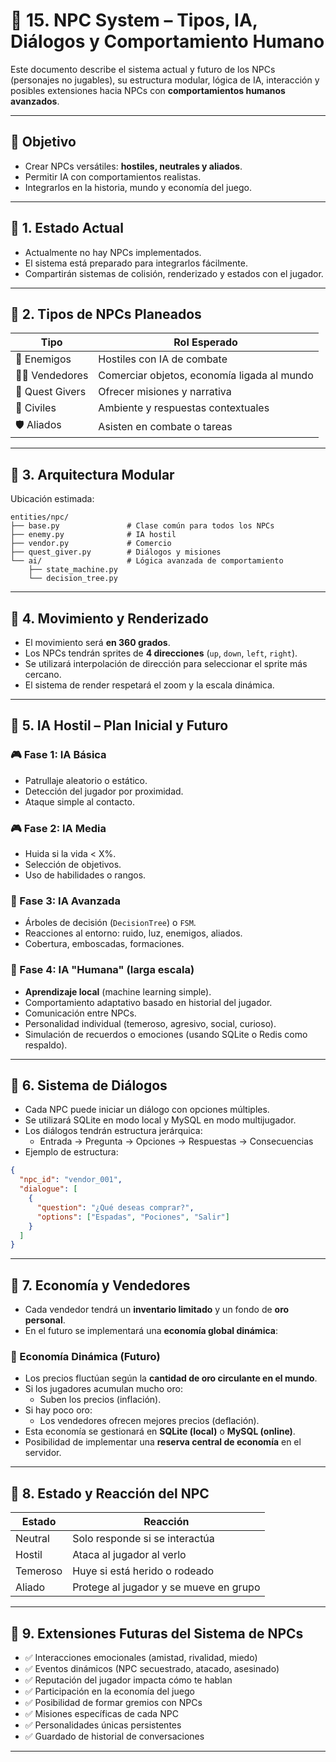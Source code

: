 
# 👥 15. NPC System – Tipos, IA, Diálogos y Comportamiento Humano

Este documento describe el sistema actual y futuro de los NPCs (personajes no jugables), su estructura modular, lógica de IA, interacción y posibles extensiones hacia NPCs con **comportamientos humanos avanzados**.

---

## 🎯 Objetivo

- Crear NPCs versátiles: **hostiles, neutrales y aliados**.
- Permitir IA con comportamientos realistas.
- Integrarlos en la historia, mundo y economía del juego.

---

## 🔰 1. Estado Actual

- Actualmente no hay NPCs implementados.
- El sistema está preparado para integrarlos fácilmente.
- Compartirán sistemas de colisión, renderizado y estados con el jugador.

---

## 🧠 2. Tipos de NPCs Planeados

| Tipo            | Rol Esperado                                              |
|-----------------|-----------------------------------------------------------|
| 🧟 Enemigos      | Hostiles con IA de combate                               |
| 🧙‍♂️ Vendedores    | Comerciar objetos, economía ligada al mundo             |
| 📜 Quest Givers  | Ofrecer misiones y narrativa                             |
| 🧍 Civiles       | Ambiente y respuestas contextuales                        |
| 🛡️ Aliados        | Asisten en combate o tareas                             |

---

## 🧱 3. Arquitectura Modular

Ubicación estimada:
```
entities/npc/
├── base.py               # Clase común para todos los NPCs
├── enemy.py              # IA hostil
├── vendor.py             # Comercio
├── quest_giver.py        # Diálogos y misiones
└── ai/                   # Lógica avanzada de comportamiento
    ├── state_machine.py
    └── decision_tree.py
```

---

## 🧭 4. Movimiento y Renderizado

- El movimiento será **en 360 grados**.
- Los NPCs tendrán sprites de **4 direcciones** (`up`, `down`, `left`, `right`).
- Se utilizará interpolación de dirección para seleccionar el sprite más cercano.
- El sistema de render respetará el zoom y la escala dinámica.

---

## 🤖 5. IA Hostil – Plan Inicial y Futuro

### 🎮 Fase 1: IA Básica
- Patrullaje aleatorio o estático.
- Detección del jugador por proximidad.
- Ataque simple al contacto.

### 🎮 Fase 2: IA Media
- Huida si la vida < X%.
- Selección de objetivos.
- Uso de habilidades o rangos.

### 🤯 Fase 3: IA Avanzada
- Árboles de decisión (`DecisionTree`) o `FSM`.
- Reacciones al entorno: ruido, luz, enemigos, aliados.
- Cobertura, emboscadas, formaciones.

### 🤖 Fase 4: IA "Humana" (larga escala)
- **Aprendizaje local** (machine learning simple).
- Comportamiento adaptativo basado en historial del jugador.
- Comunicación entre NPCs.
- Personalidad individual (temeroso, agresivo, social, curioso).
- Simulación de recuerdos o emociones (usando SQLite o Redis como respaldo).

---

## 💬 6. Sistema de Diálogos

- Cada NPC puede iniciar un diálogo con opciones múltiples.
- Se utilizará SQLite en modo local y MySQL en modo multijugador.
- Los diálogos tendrán estructura jerárquica:
  - Entrada → Pregunta → Opciones → Respuestas → Consecuencias
- Ejemplo de estructura:

```json
{
  "npc_id": "vendor_001",
  "dialogue": [
    {
      "question": "¿Qué deseas comprar?",
      "options": ["Espadas", "Pociones", "Salir"]
    }
  ]
}
```

---

## 🛒 7. Economía y Vendedores

- Cada vendedor tendrá un **inventario limitado** y un fondo de **oro personal**.
- En el futuro se implementará una **economía global dinámica**:

### 💱 Economía Dinámica (Futuro)
- Los precios fluctúan según la **cantidad de oro circulante en el mundo**.
- Si los jugadores acumulan mucho oro:
  - Suben los precios (inflación).
- Si hay poco oro:
  - Los vendedores ofrecen mejores precios (deflación).
- Esta economía se gestionará en **SQLite (local)** o **MySQL (online)**.
- Posibilidad de implementar una **reserva central de economía** en el servidor.

---

## 🧪 8. Estado y Reacción del NPC

| Estado         | Reacción                                                    |
|----------------|-------------------------------------------------------------|
| Neutral        | Solo responde si se interactúa                              |
| Hostil         | Ataca al jugador al verlo                                   |
| Temeroso       | Huye si está herido o rodeado                               |
| Aliado         | Protege al jugador y se mueve en grupo                      |

---

## 🔮 9. Extensiones Futuras del Sistema de NPCs

- ✅ Interacciones emocionales (amistad, rivalidad, miedo)
- ✅ Eventos dinámicos (NPC secuestrado, atacado, asesinado)
- ✅ Reputación del jugador impacta cómo te hablan
- ✅ Participación en la economía del juego
- ✅ Posibilidad de formar gremios con NPCs
- ✅ Misiones específicas de cada NPC
- ✅ Personalidades únicas persistentes
- ✅ Guardado de historial de conversaciones

---
